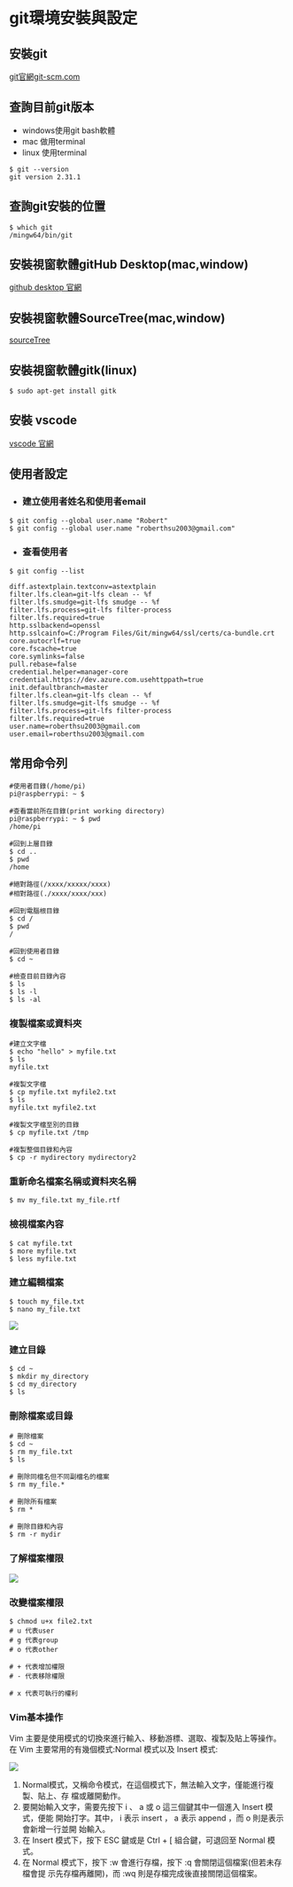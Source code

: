 # git環境安裝與設定
## 安裝git
[git官網git-scm.com](https://git-scm.com)

## 查詢目前git版本
- windows使用git bash軟體
- mac 做用terminal
- linux 使用terminal

```
$ git --version
git version 2.31.1
```

## 查詢git安裝的位置

```
$ which git
/mingw64/bin/git

```

## 安裝視窗軟體gitHub Desktop(mac,window)
[github desktop 官網](https://desktop.github.com/)

## 安裝視窗軟體SourceTree(mac,window)

[sourceTree](https://www.sourcetreeapp.com)

## 安裝視窗軟體gitk(linux)

```
$ sudo apt-get install gitk
```

## 安裝 vscode 
[vscode 官網](https://code.visualstudio.com/)

## 使用者設定

- ### 建立使用者姓名和使用者email

```
$ git config --global user.name "Robert"
$ git config --global user.name "roberthsu2003@gmail.com"
```

- ### 查看使用者

```
$ git config --list

diff.astextplain.textconv=astextplain
filter.lfs.clean=git-lfs clean -- %f
filter.lfs.smudge=git-lfs smudge -- %f
filter.lfs.process=git-lfs filter-process
filter.lfs.required=true
http.sslbackend=openssl
http.sslcainfo=C:/Program Files/Git/mingw64/ssl/certs/ca-bundle.crt
core.autocrlf=true
core.fscache=true
core.symlinks=false
pull.rebase=false
credential.helper=manager-core
credential.https://dev.azure.com.usehttppath=true
init.defaultbranch=master
filter.lfs.clean=git-lfs clean -- %f
filter.lfs.smudge=git-lfs smudge -- %f
filter.lfs.process=git-lfs filter-process
filter.lfs.required=true
user.name=roberthsu2003@gmail.com
user.email=roberthsu2003@gmail.com
```

## 常用命令列

```
#使用者目錄(/home/pi)
pi@raspberrypi: ~ $
```

```
#查看當前所在目錄(print working directory)
pi@raspberrypi: ~ $ pwd
/home/pi
```

```
#回到上層目錄
$ cd ..
$ pwd
/home
```

```
#絕對路徑(/xxxx/xxxxx/xxxx)
#相對路徑(./xxxx/xxxx/xxx)
```

```
#回到電腦根目錄
$ cd /
$ pwd
/
```

```
#回到使用者目錄
$ cd ~
```


```
#檢查目前目錄內容
$ ls
$ ls -l
$ ls -al
```

### 複製檔案或資料夾
```
#建立文字檔
$ echo "hello" > myfile.txt
$ ls
myfile.txt

#複製文字檔
$ cp myfile.txt myfile2.txt
$ ls
myfile.txt myfile2.txt

#複製文字檔至別的目錄
$ cp myfile.txt /tmp

#複製整個目錄和內容
$ cp -r mydirectory mydirectory2
```



### 重新命名檔案名稱或資料夾名稱

```
$ mv my_file.txt my_file.rtf
```

### 檢視檔案內容

```
$ cat myfile.txt
$ more myfile.txt
$ less myfile.txt
```

### 建立編輯檔案

```
$ touch my_file.txt
$ nano my_file.txt
```
![](images/pic2.png)

### 建立目錄

```
$ cd ~
$ mkdir my_directory
$ cd my_directory
$ ls
```

### 刪除檔案或目錄

```
# 刪除檔案
$ cd ~
$ rm my_file.txt
$ ls

# 刪除同檔名但不同副檔名的檔案
$ rm my_file.*

# 刪除所有檔案
$ rm *

# 刪除目錄和內容
$ rm -r mydir
```

### 了解檔案權限

![](./images/pic3.png)

### 改變檔案權限

```
$ chmod u+x file2.txt
# u 代表user
# g 代表group
# o 代表other

# + 代表增加權限
# - 代表移除權限

# x 代表可執行的權利

```

### Vim基本操作

Vim 主要是使用模式的切換來進行輸入、移動游標、選取、複製及貼上等操作。在 Vim 主要常用的有幾個模式:Normal 模式以及 Insert 模式:

![](./images/pic1.png)

1. Normal模式，又稱命令模式，在這個模式下，無法輸入文字，僅能進行複製、貼上、存 檔或離開動作。
2. 要開始輸入文字，需要先按下 i 、 a 或 o 這三個鍵其中一個進入 Insert 模式，便能 開始打字。其中， i 表示 insert ， a 表示 append ，而 o 則是表示會新增一行並開 始輸入。
3. 在 Insert 模式下，按下 ESC 鍵或是 Ctrl + [ 組合鍵，可退回至 Normal 模式。
4. 在 Normal 模式下，按下 :w 會進行存檔，按下 :q 會關閉這個檔案(但若未存檔會提
示先存檔再離開)，而 :wq 則是存檔完成後直接關閉這個檔案。





